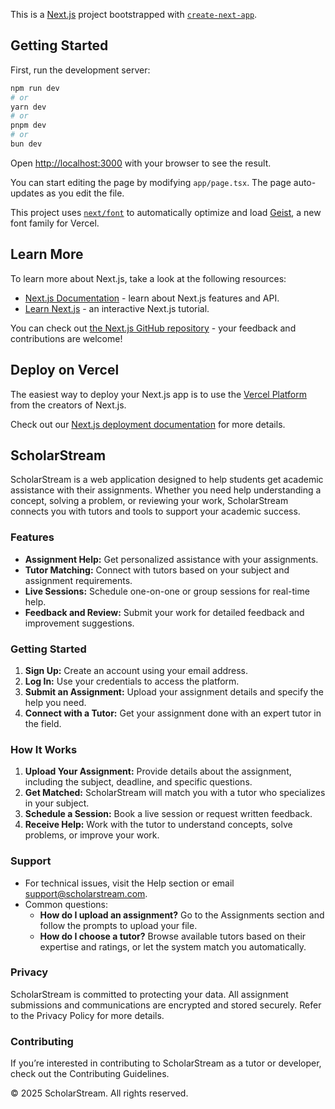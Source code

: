 This is a [Next.js](https://nextjs.org) project bootstrapped with [`create-next-app`](https://nextjs.org/docs/app/api-reference/cli/create-next-app).

## Getting Started

First, run the development server:

```bash
npm run dev
# or
yarn dev
# or
pnpm dev
# or
bun dev
```

Open [http://localhost:3000](http://localhost:3000) with your browser to see the result.

You can start editing the page by modifying `app/page.tsx`. The page auto-updates as you edit the file.

This project uses [`next/font`](https://nextjs.org/docs/app/building-your-application/optimizing/fonts) to automatically optimize and load [Geist](https://vercel.com/font), a new font family for Vercel.

## Learn More

To learn more about Next.js, take a look at the following resources:

- [Next.js Documentation](https://nextjs.org/docs) - learn about Next.js features and API.
- [Learn Next.js](https://nextjs.org/learn) - an interactive Next.js tutorial.

You can check out [the Next.js GitHub repository](https://github.com/vercel/next.js) - your feedback and contributions are welcome!

## Deploy on Vercel

The easiest way to deploy your Next.js app is to use the [Vercel Platform](https://vercel.com/new?utm_medium=default-template&filter=next.js&utm_source=create-next-app&utm_campaign=create-next-app-readme) from the creators of Next.js.

Check out our [Next.js deployment documentation](https://nextjs.org/docs/app/building-your-application/deploying) for more details.

## ScholarStream

ScholarStream is a web application designed to help students get academic assistance with their assignments. Whether you need help understanding a concept, solving a problem, or reviewing your work, ScholarStream connects you with tutors and tools to support your academic success.

### Features
- **Assignment Help:** Get personalized assistance with your assignments.
- **Tutor Matching:** Connect with tutors based on your subject and assignment requirements.
- **Live Sessions:** Schedule one-on-one or group sessions for real-time help.
- **Feedback and Review:** Submit your work for detailed feedback and improvement suggestions.

### Getting Started
1. **Sign Up:** Create an account using your email address.
2. **Log In:** Use your credentials to access the platform.
3. **Submit an Assignment:** Upload your assignment details and specify the help you need.
4. **Connect with a Tutor:** Get your assignment done with an expert tutor in the field.

### How It Works
1. **Upload Your Assignment:** Provide details about the assignment, including the subject, deadline, and specific questions.
2. **Get Matched:** ScholarStream will match you with a tutor who specializes in your subject.
3. **Schedule a Session:** Book a live session or request written feedback.
4. **Receive Help:** Work with the tutor to understand concepts, solve problems, or improve your work.

### Support
- For technical issues, visit the Help section or email support@scholarstream.com.
- Common questions:
  - **How do I upload an assignment?** Go to the Assignments section and follow the prompts to upload your file.
  - **How do I choose a tutor?** Browse available tutors based on their expertise and ratings, or let the system match you automatically.

### Privacy
ScholarStream is committed to protecting your data. All assignment submissions and communications are encrypted and stored securely. Refer to the Privacy Policy for more details.

### Contributing
If you’re interested in contributing to ScholarStream as a tutor or developer, check out the Contributing Guidelines.

© 2025 ScholarStream. All rights reserved.
